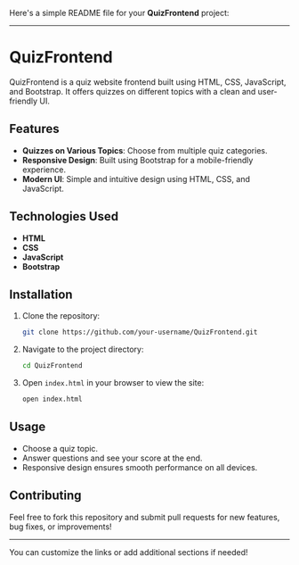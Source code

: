 Here's a simple README file for your **QuizFrontend** project:

---

# QuizFrontend

QuizFrontend is a quiz website frontend built using HTML, CSS, JavaScript, and Bootstrap. It offers quizzes on different topics with a clean and user-friendly UI.

## Features

- **Quizzes on Various Topics**: Choose from multiple quiz categories.
- **Responsive Design**: Built using Bootstrap for a mobile-friendly experience.
- **Modern UI**: Simple and intuitive design using HTML, CSS, and JavaScript.

## Technologies Used

- **HTML**
- **CSS**
- **JavaScript**
- **Bootstrap**

## Installation

1. Clone the repository:
   ```bash
   git clone https://github.com/your-username/QuizFrontend.git
   ```

2. Navigate to the project directory:
   ```bash
   cd QuizFrontend
   ```

3. Open `index.html` in your browser to view the site:
   ```bash
   open index.html
   ```

## Usage

- Choose a quiz topic.
- Answer questions and see your score at the end.
- Responsive design ensures smooth performance on all devices.

## Contributing

Feel free to fork this repository and submit pull requests for new features, bug fixes, or improvements!

---

You can customize the links or add additional sections if needed!
